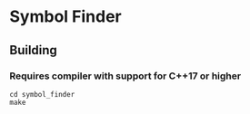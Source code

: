 # Symbol Finder
## Building
### Requires compiler with support for C++17 or higher
```
cd symbol_finder
make
```
